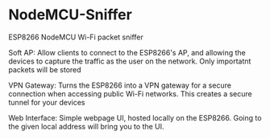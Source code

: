 # NodeMCU-Sniffer
ESP8266 NodeMCU Wi-Fi packet sniffer

Soft AP: 
Allow clients to connect to the ESP8266's AP, and allowing the devices to capture the traffic as the user on the network. Only importatnt packets will be stored 

VPN Gateway:
Turns the ESP8266 into a VPN gateway for a secure connection when accessing public Wi-Fi networks. This creates a secure tunnel for your devices

Web Interface:
Simple webpage UI, hosted locally on the ESP8266. Going to the given local address will bring you to the UI. 



